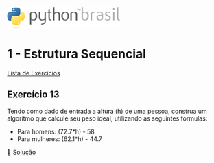 ![pythonbrasil_logo](../../logo_pythonBrasil.png)

# 1 - Estrutura Sequencial 
[Lista de Exercícios](../../README.md)

## Exercício 13

Tendo como dado de entrada a altura (h) de uma pessoa, construa um algoritmo que calcule seu peso ideal, utilizando as seguintes fórmulas:
- Para homens: (72.7*h) - 58
- Para mulheres: (62.1*h) - 44.7

[:page_with_curl: Solução](__init__.py)

